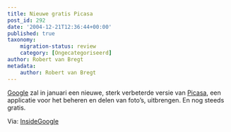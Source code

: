 ```yaml
---
title: Nieuwe gratis Picasa
post_id: 292
date: '2004-12-21T12:36:44+00:00'
published: true
taxonomy:
    migration-status: review
    category: [Ongecategoriseerd]
author: Robert van Bregt
metadata:
    author: Robert van Bregt
---
```

[Google](http://www.google.com/) zal in januari een nieuwe, sterk verbeterde versie van [Picasa](http://www.picasa.com/), een applicatie voor het beheren en delen van foto’s, uitbrengen. En nog steeds gratis.

Via: [InsideGoogle](http://insidegoogle.blogspot.com/2004/12/picasa-20-coming-in-january.html)